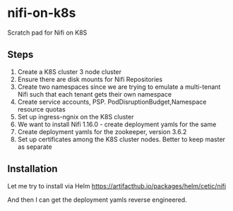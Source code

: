 # nifi-on-k8s

Scratch pad for Nifi on K8S

## Steps

1. Create a K8S cluster 3 node cluster
2. Ensure there are disk mounts for Nifi Repositories
3. Create two namespaces since we are trying to emulate a multi-tenant Nifi such that each tenant gets their own namespace
4. Create service accounts, PSP. PodDisruptionBudget,Namespace resource quotas
5. Set up ingress-ngnix on the K8S cluster
6. We want to install Nifi 1.16.0 - create deployment yamls for the same
7. Create deployment yamls for the zookeeper, version 3.6.2
8. Set up certificates among the K8S cluster nodes. Better to keep master as separate

## Installation

Let me try to install via Helm
https://artifacthub.io/packages/helm/cetic/nifi

And then I can get the deployment yamls reverse engineered.

